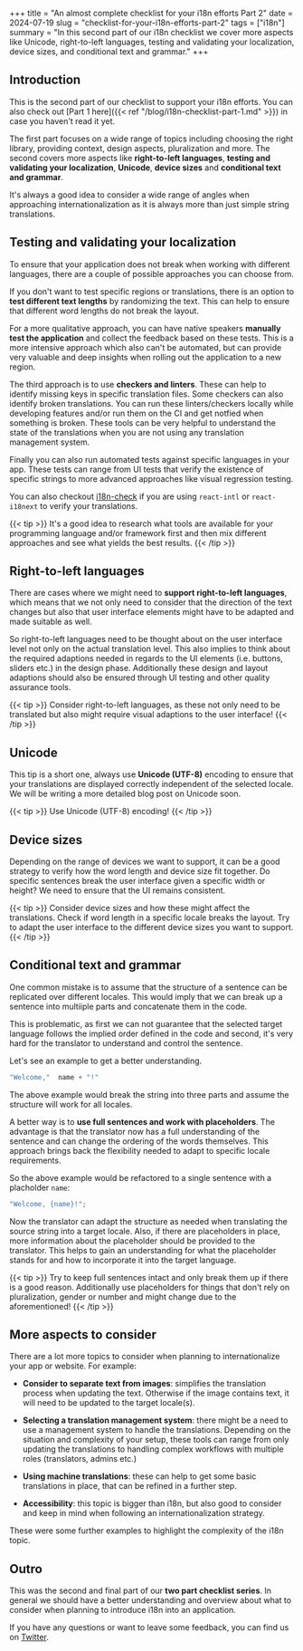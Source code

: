 +++
title = "An almost complete checklist for your i18n efforts Part 2"
date = 2024-07-19
slug = "checklist-for-your-i18n-efforts-part-2"
tags = ["i18n"]
summary = "In this second part of our i18n checklist we cover more aspects like Unicode, right-to-left languages, testing and validating your localization, device sizes, and conditional text and grammar."
+++

## Introduction

This is the second part of our checklist to support your i18n efforts. You can also check out [Part 1 here]({{< ref "/blog/i18n-checklist-part-1.md" >}}) in case you haven't read it yet.

The first part focuses on a wide range of topics including choosing the right library, providing context, design aspects, pluralization and more. The second covers more aspects like **right-to-left languages**, **testing and validating your localization**, **Unicode**, **device sizes** and **conditional text and grammar**.

It's always a good idea to consider a wide range of angles when approaching internationalization as it is always more than just simple string translations.

## Testing and validating your localization

To ensure that your application does not break when working with different languages, there are a couple of possible approaches you can choose from.

If you don't want to test specific regions or translations, there is an option to **test different text lengths** by randomizing the text. This can help to ensure that different word lengths do not break the layout.

For a more qualitative approach, you can have native speakers **manually test the application** and collect the feedback based on these tests. This is a more intensive approach which also can't be automated, but can provide very valuable and deep insights when rolling out the application to a new region.

The third approach is to use **checkers and linters**. These can help to identify missing keys in specific translation files. Some checkers can also identify broken translations. You can run these linters/checkers locally while developing features and/or run them on the CI and get notfied when something is broken. These tools can be very helpful to understand the state of the translations when you are not using any translation management system.

Finally you can also run automated tests against specific languages in your app. These tests can range from UI tests that verify the existence of specific strings to more advanced approaches like visual regression testing.

You can also checkout [i18n-check](https://github.com/lingualdev/i18n-check) if you are using `react-intl` or `react-i18next` to verify your translations.

{{< tip >}}
It's a good idea to research what tools are available for your programming
language and/or framework first and then mix different approaches and see what
yields the best results.
{{< /tip >}}

## Right-to-left languages

There are cases where we might need to **support right-to-left languages**, which means that we not only need to consider that the direction of the text changes but also that user interface elements might have to be adapted and made suitable as well.

So right-to-left languages need to be thought about on the user interface level not only on the actual translation level. This also implies to think about the required adaptions needed in regards to the UI elements (i.e. buttons, sliders etc.) in the design phase. Additionally these design and layout adaptions should also be ensured through UI testing and other quality assurance tools.

{{< tip >}}
Consider right-to-left languages, as these not only need to be translated but also might require visual adaptions to the user interface!
{{< /tip >}}

## Unicode

This tip is a short one, always use **Unicode (UTF-8)** encoding to ensure that your translations are displayed correctly independent of the selected locale.
We will be writing a more detailed blog post on Unicode soon.

{{< tip >}}
Use Unicode (UTF-8) encoding!
{{< /tip >}}

## Device sizes

Depending on the range of devices we want to support, it can be a good strategy to verify how the word length and device size fit together. Do specific sentences break the user interface given a specific width or height? We need to ensure that the UI remains consistent.

{{< tip >}}
Consider device sizes and how these might affect the translations.
Check if word length in a specific locale breaks the layout.
Try to adapt the user interface to the different device sizes you want to support.
{{< /tip >}}

## Conditional text and grammar

One common mistake is to assume that the structure of a sentence can be replicated over different locales. This would imply that we can break up a sentence into multiiple parts and concatenate them in the code.

This is problematic, as first we can not guarantee that the selected target language follows the implied order defined in the code and second, it's very hard for the translator to understand and control the sentence.

Let's see an example to get a better understanding.

```ts
"Welcome,"  name + "!"
```

The above example would break the string into three parts and assume the structure will work for all locales.

A better way is to **use full sentences and work with placeholders**. The advantage is that the translator now has a full understanding of the sentence and can change the ordering of the words themselves. This approach brings back the flexibility needed to adapt to specific locale requirements.

So the above example would be refactored to a single sentence with a placholder `name`:

```ts
"Welcome, {name}!";
```

Now the translator can adapt the structure as needed when translating the source string into a target locale. Also, if there are placeholders in place, more information about the placeholder should be provided to the translator. This helps to gain an understanding for what the placeholder stands for and how to incorporate it into the target language.

{{< tip >}}
Try to keep full sentences intact and only break them up if there is a good reason.
Additionally use placeholders for things that don't rely on pluralization, gender or number
and might change due to the aforementioned!
{{< /tip >}}

## More aspects to consider

There are a lot more topics to consider when planning to internationalize your app or website. For example:

- **Consider to separate text from images**: simplifies the translation process when updating the text. Otherwise if the image contains text, it will need to be updated to the target locale(s).

- **Selecting a translation management system**: there might be a need to use a management system to handle the translations. Depending on the situation and complexity of your setup, these tools can range from only updating the translations to handling complex workflows with multiple roles (translators, admins etc.)

- **Using machine translations**: these can help to get some basic translations in place, that can be refined in a further step.

- **Accessibility**: this topic is bigger than i18n, but also good to consider and keep in mind when following an internationalization strategy.

These were some further examples to highlight the complexity of the i18n topic.

## Outro

This was the second and final part of our **two part checklist series**. In general we should have a better understanding and overview about what to consider when planning to introduce i18n into an application.

If you have any questions or want to leave some feedback, you can find us on [Twitter](https://twitter.com/lingualdev).
